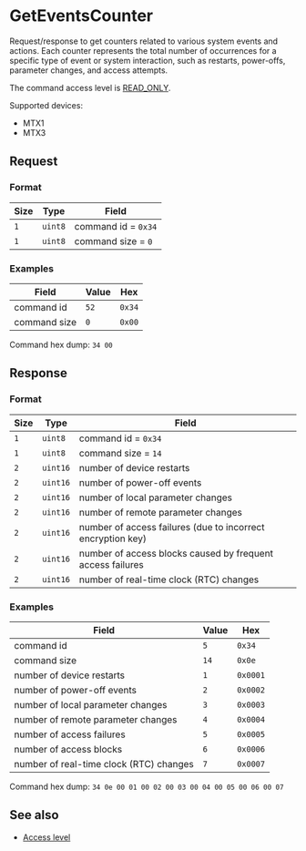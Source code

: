 # GetEventsCounter

Request/response to get counters related to various system events and actions.
Each counter represents the total number of occurrences for a specific type of event or system interaction, such as restarts, power-offs, parameter changes, and access attempts.

The command access level is [READ_ONLY](../basics.md#command-access-level).

Supported devices:
- MTX1
- MTX3


## Request

### Format

| Size | Type    | Field               |
| ---- | ------- | ------------------- |
| `1`  | `uint8` | command id = `0x34` |
| `1`  | `uint8` | command size = `0`  |

### Examples

| Field        | Value | Hex    |
| ------------ | ----- | ------ |
| command id   | `52`  | `0x34` |
| command size | `0`   | `0x00` |

Command hex dump: `34 00`


## Response

### Format

| Size | Type     | Field                                                       |
| ---- | -------- | ----------------------------------------------------------- |
| `1`  | `uint8`  | command id = `0x34`                                         |
| `1`  | `uint8`  | command size = `14`                                         |
| `2`  | `uint16` | number of device restarts                                   |
| `2`  | `uint16` | number of power-off events                                  |
| `2`  | `uint16` | number of local parameter changes                           |
| `2`  | `uint16` | number of remote parameter changes                          |
| `2`  | `uint16` | number of access failures (due to incorrect encryption key) |
| `2`  | `uint16` | number of access blocks caused by frequent access failures  |
| `2`  | `uint16` | number of real-time clock (RTC) changes                     |

### Examples

| Field                                   | Value | Hex      |
| --------------------------------------- | ----- | -------- |
| command id                              | `5`   | `0x34`   |
| command size                            | `14`  | `0x0e`   |
| number of device restarts               | `1`   | `0x0001` |
| number of power-off events              | `2`   | `0x0002` |
| number of local parameter changes       | `3`   | `0x0003` |
| number of remote parameter changes      | `4`   | `0x0004` |
| number of access failures               | `5`   | `0x0005` |
| number of access blocks                 | `6`   | `0x0006` |
| number of real-time clock (RTC) changes | `7`   | `0x0007` |

Command hex dump: `34 0e 00 01 00 02 00 03 00 04 00 05 00 06 00 07`


## See also

* [Access level](../basics.md#command-access-level)
